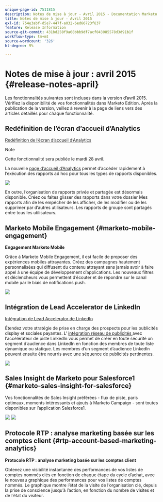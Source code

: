```yaml
---
unique-page-id: 7511815
description: Notes de mise à jour - Avril 2015 - Documentation Marketo - Documentation du produit
title: Notes de mise à jour - Avril 2015
exl-id: 754e3abf-d5e7-447f-a032-6ed66723f837
feature: Release Information
source-git-commit: 431bd258f9a68bbb9df7acf043085578d3d91b1f
workflow-type: tm+mt
source-wordcount: '326'
ht-degree: 9%

---
```


# Notes de mise à jour : avril 2015 {#release-notes-april}

Les fonctionnalités suivantes sont incluses dans la version d’avril 2015. Vérifiez la disponibilité de vos fonctionnalités dans Marketo Edition. Après la publication de la version, veillez à revenir à la page de liens vers des articles détaillés pour chaque fonctionnalité.

## Redéfinition de l’écran d’accueil d’Analytics

[Redéfinition de l’écran d’accueil d’Analytics](/help/marketo/product-docs/reporting/basic-reporting/creating-reports/navigating-the-analytics-home-page.md)

>[!NOTE]
>
>Cette fonctionnalité sera publiée le mardi 28 avril.

La nouvelle [page d’accueil d’Analytics](/help/marketo/product-docs/reporting/basic-reporting/creating-reports/navigating-the-analytics-home-page.md) permet d’accéder rapidement à l’exécution des rapports ad hoc pour tous les types de rapports disponibles.

![](assets/image2015-4-20-11-3a18-3a8.png)

En outre, l’organisation de rapports privée et partagée est désormais disponible. Créez ou faites glisser des rapports dans votre dossier Mes rapports afin de les empêcher de les afficher, de les modifier ou de les supprimer par d’autres utilisateurs. Les rapports de groupe sont partagés entre tous les utilisateurs.

## Marketo Mobile Engagement {#marketo-mobile-engagement}

**Engagement Marketo Mobile**

Grâce à Marketo Mobile Engagement, il est facile de proposer des expériences mobiles attrayantes. Créez des campagnes hautement personnalisées qui diffusent du contenu attrayant sans jamais avoir à faire appel à une équipe de développement d’applications. Les nouveaux filtres et déclencheurs vous permettent d’écouter et de répondre sur le canal mobile par le biais de notifications push.

![](assets/image2015-4-20-11-3a16-3a55.png)

## Intégration de Lead Accelerator de LinkedIn

[Intégration de Lead Accelerator de LinkedIn](/help/marketo/product-docs/demand-generation/social/social-functions/use-a-marketo-list-or-smart-list-as-a-linkedin-audience-segment.md)

Étendez votre stratégie de prise en charge des prospects pour les publicités display et sociales payantes. L’ [ intégration réseau de publicités ](/help/marketo/product-docs/demand-generation/ad-network-integrations/add-linkedin-matched-audiences-as-a-launchpoint-service.md) avec l’accélérateur de piste LinkedIn vous permet de créer en toute sécurité un segment d’audience dans LinkedIn en fonction des membres de toute liste dynamique ou statique. Les membres d’un segment d’audience LinkedIn peuvent ensuite être nourris avec une séquence de publicités pertinentes.

![](assets/image2015-4-20-11-3a3-3a27.png)

## Sales Insight de Marketo pour Salesforce1 {#marketo-sales-insight-for-salesforce}

Vos fonctionnalités de Sales Insight préférées - flux de piste, paris optimaux, moments intéressants et ajouts à Marketo Campaign - sont toutes disponibles sur l’application Salesforce1.

![](assets/image2015-4-20-11-3a11-3a37.png) ![](assets/image2015-4-20-11-3a15-3a16.png)

## Protocole RTP : analyse marketing basée sur les comptes client {#rtp-account-based-marketing-analytics}

**Protocole RTP : analyse marketing basée sur les comptes client**

Obtenez une visibilité instantanée des performances de vos listes de comptes nommés clés en fonction de chaque étape du cycle d’achat, avec le nouveau graphique des performances pour vos listes de comptes nommés. Le graphique montre l’état de la visite de l’organisation clé, depuis la prise de conscience jusqu’à l’action, en fonction du nombre de visites et de l’état du visiteur.
